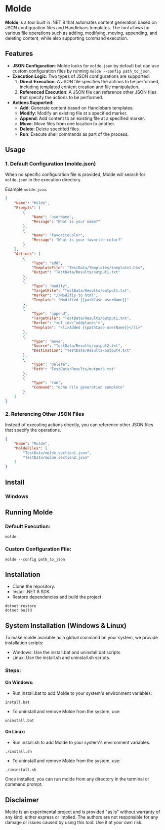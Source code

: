 # Molde

**Molde** is a tool built in .NET 8 that automates content generation based on JSON configuration files and Handlebars templates. The tool allows for various file operations such as adding, modifying, moving, appending, and deleting content, while also supporting command execution.

## Features

- **JSON Configuration**: Molde looks for `molde.json` by default but can use custom configuration files by running `molde --config path_to_json`.
- **Execution Logic**: Two types of JSON configurations are supported:
  1. **Direct Execution**: A JSON file specifies the actions to be performed, including templated content creation and file manipulation.
  2. **Referenced Execution**: A JSON file can reference other JSON files that specify the actions to be performed.
- **Actions Supported**:
  - **Add**: Generate content based on Handlebars templates.
  - **Modify**: Modify an existing file at a specified marker.
  - **Append**: Add content to an existing file at a specified marker.
  - **Move**: Move files from one location to another.
  - **Delete**: Delete specified files.
  - **Run**: Execute shell commands as part of the process.

## Usage

### 1. Default Configuration (molde.json)
When no specific configuration file is provided, Molde will search for `molde.json` in the execution directory. 

Example `molde.json`:
```json
{
    "Name": "Molde",
    "Prompts": [
        {
            "Name": "userName",
            "Message": "What is your name?"
        },
        {
            "Name": "favoriteColor",
            "Message": "What is your favorite color?"
        }
    ],
    "Actions": [
        {
            "Type": "add",
            "TemplateFile": "TestData/Templates/template1.hbs",
            "Output": "TestData/Results/output1.txt"
        },
        {
            "Type": "modify",
            "TargetFile": "TestData/Results/output1.txt",
            "Marker": "//Modifiy to html",
            "Template": "Modified {{pathCase userName}}"
        },
        {
            "Type": "append",
            "TargetFile": "TestData/Results/output1.txt",
            "Marker": "<ul id=\"addplace\">",
            "Template": "<li>Added {{pathCase userName}}</li>"
        },
        {
            "Type": "move",
            "Source": "TestData/Results/output2.txt",
            "Destination": "TestData/Results/output4.txt"
        },
        {
            "Type": "delete",
            "Path": "TestData/Results/output3.txt"
        },
        {
            "Type": "run",
            "Command": "echo File generation complete"
        }
    ]
}
```

### 2. Referencing Other JSON Files
Instead of executing actions directly, you can reference other JSON files that specify the operations.
```json
{
    "Name": "Molde",
    "MoldeFiles": [
        "TestData/molde.section1.json",
        "TestData/molde.section2.json"
    ]
}
```

## Install
### Windows


## Running Molde
### Default Execution:
```
molde
```

### Custom Configuration File:
```
molde --config path_to_json
```


## Installation
- Clone the repository.
- Install .NET 8 SDK.
- Restore dependencies and build the project.
```
dotnet restore
dotnet build
```

## System Installation (Windows & Linux)
To make molde available as a global command on your system, we provide installation scripts:

- Windows: Use the install.bat and uninstall.bat scripts.
- Linux: Use the install.sh and uninstall.sh scripts.

### Steps:
#### On Windows:

- Run install.bat to add Molde to your system's environment variables:
```
install.bat
```
- To uninstall and remove Molde from the system, use:
```
uninstall.bat
```

#### On Linux:
- Run install.sh to add Molde to your system's environment variables:
```
./install.sh
```
- To uninstall and remove Molde from the system, use:
```
./uninstall.sh
```
Once installed, you can run molde from any directory in the terminal or command prompt.

## Disclaimer
Molde is an experimental project and is provided "as is" without warranty of any kind, either express or implied. The authors are not responsible for any damage or issues caused by using this tool. Use it at your own risk.
